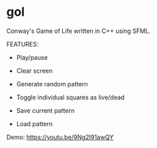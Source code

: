# gol
Conway's Game of Life written in C++ using SFML.

FEATURES:

- Play/pause

- Clear screen

- Generate random pattern

- Toggle individual squares as live/dead

- Save current pattern

- Load pattern

Demo: https://youtu.be/9Ng2I91awQY
